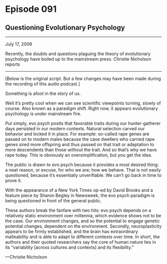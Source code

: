 # Episode 091

## Questioning Evolutionary Psychology

---

July 17, 2009

Recently, the doubts and questions plaguing the theory of evolutionary psychology have boiled up to the mainstream press. Christie Nicholson reports

---

[Below is the original script. But a few changes may have been made during the recording of this audio podcast.]

Something is afoot in the story of us.

Well it’s pretty cool when we can see scientific viewpoints turning, slowly of course. Also known as a paradigm shift. Right now, it appears evolutionary psychology is under mainstream fire.

Put simply, evo psych posits that favorable traits during our hunter-gatherer days persisted in our modern contexts. Natural selection carved our behavior and locked it in place. For example: so-called rape genes are passed on to modern males because the cave dwellers who carried rape genes sired more offspring and thus passed on that trait or adaptation to more descendents than those without the trait. And so that’s why we have rape today. This is obviously an oversimplification, but you get the idea.

The public is drawn to evo psych because it provides a most desired thing: a neat reason, or excuse, for who we are; how we behave. That is not easily questioned, because it’s essentially unverifiable. We can’t go back in time to prove it.

With the appearance of a New York Times op-ed by David Brooks and a feature piece by Sharon Begley in Newsweek, the evo psych paradigm is being questioned in front of the general public.

These authors break the fanfare with two hits: evo psych depends on a relatively static environment over millennia, which evidence shows not to be the case. Our environment changes, and so the potential to engage genetic potential changes, dependent on the environment. Secondly, neuroplasticity appears to be firmly established, and the brain has extraordinary malleability and is able to adapt to different contexts over time. In short, the authors and their quoted researchers say the core of human nature lies in its “variability [across cultures and contexts] and its flexibility.”

—Christie Nicholson

